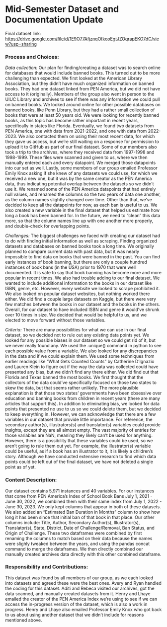 # Mid-Semester Dataset and Documentation Update
Final dataset link: https://drive.google.com/file/d/1E9O77AfjznqOfkooEgtJZOqrapEKO7dC/view?usp=sharing

### Process and Choices:
*Data collection:*
Our plan for finding/creating a dataset was to search online for databases that would include banned books. This turned out to be more challenging than expected. We first looked at the American Library Association, but they didn’t have much organized information on banned books. They had one dataset linked from PEN America, but we did not have access to it (originally). Members of the group also went in person to the UIUC Library and archives to see if there was any information we could pull on banned books. We looked around online for other possible databases on banned books, like Penn Library, but they had a rather small collection of books that were at least 50 years old. We were looking for recently banned books, as this topic has become rather important in recent years, specifically in states like Florida. Eventually, we found two datasets from PEN America, one with data from 2021-2022, and one with data from 2022-2023. We also contacted them on using their most recent data, for which they gave us access, but we’re still waiting on a response for permission to upload it to GitHub as part of our final dataset. Some of our members also took a trip to the archives, where they received data from 1997-1998 and 1998-1999. These files were scanned and given to us, where we then manually entered each and every datapoint. We merged those datapoints into our set as well. Lastly, some members of our group emailed Professor Emily Knox asking if she knew of any datasets we could use, for which we received a new one, but it was by the same creator as the PEN America data, thus indicating potential overlap between the datasets so we didn’t use it. We renamed some of the PEN America datapoints that had entirely null values, and renamed the columns so the two years of data one another, as the column names slightly changed over time. Other than that, we’ve decided to keep all the datapoints for now, as each ban is useful to us. We also created a new variable in the final dataset that helped us estimate how long a book has been banned for. In the future, we need to “clean” this data more, so that the column names line up with one another more properly, and double-check for overlapping points.

*Challenges:*
The biggest challenges we faced with creating our dataset had to do with finding initial information as well as scraping. Finding organized datasets and databases on banned books took a long time. We originally planned to compare current data with past data, but it was nearly impossible to find data on books that were banned in the past. You can find early instances of book banning, but there are only a couple hundred instances of book bans (in the USA) prior to 1970 that were well documented. It is safe to say that book banning has become more and more popular in recent times. We also had trouble adding to our final dataset. We wanted to include additional information to the books in our dataset like ISBN, genre, etc. However, every website we looked to scrape prohibited it. We also looked on popular dataset websites, but nothing worked there either. We did find a couple large datasets on Kaggle, but there were very few matches between the books in our dataset and the books in the others. Overall, for our dataset to have included ISBN and genre it would’ve shrunk over 10 times in size. We decided that would be helpful to us, and we elected to move forward without those variables. 

*Criteria:*
There are many possibilities for what we can use in our final dataset, so we decided not to rule out any existing data points yet. We looked for any possible biases in our dataset so we could get rid of it, but we never really found any. We used the .unique() command in python to see each possible value from a variable. We also looked for any discrepancies in the data and if we could explain them. We used some techniques from earlier readings like “What Gets Counted Counts” by Catherine D’Ignazio and Lauren Klein to figure out if the way the data was collected could have presented any bias, but we didn’t find any there either. We did find out that Florida and Texas banned the most books. We first thought that the collectors of the data could’ve specifically focused on those two states to skew the data, but that seems rather unlikely. The more plausible explanation is that those two states’ governments have been obsessive over education and banning books from children in recent years (there are many articles that support this). In addition to eliminating bias, we looked for data points that presented no use to us so we could delete them, but we decided to keep everything in. However, we can acknowledge that there are a few variables in our dataset that provide little importance. For reference, the secondary author(s), illustrators(s) and translator(s) variables could provide insights, except they are all almost empty. The vast majority of entries for those variables are NaN, meaning they likely can’t be used for anything. However, there is a possibility that these variables could be used, so we aren’t going to rule them out yet. For example, the illustrator(s) variable could be useful, as if a book has an illustrator to it, it is likely a children’s story. Although we have conducted extensive research to find which data points could be left out of the final dataset, we have not deleted a single point as of yet.


### Content Description:
Our dataset contains 5,971 instances and 40 variables. For our instances that come from PEN America’s Index of School Book Bans July 1, 2021 - June 30, 2022, we combined them with their same index from July 1, 2022 - June 30, 2023. We only kept columns that appear in both of these datasets. We also added an “Estimated Ban Duration in Months” column to show how long it has been since that initial ban of that book in that place. Our other columns include: Title, Author, Secondary Author(s), Illustrator(s), Translator(s), State, District, Date of Challenge/Removal, Ban Status, and Origin of Challenge. These two dataframes were combined by first renaming the columns to match based on their data because the names were slighly tweaked between the years, and using the pandas concat command to merge the dataframes. We then directly combined our manually created archives data directly with this other combined dataframe. 


### Responsibility and Contributions:
This dataset was found by all members of our group, as we each looked into datasets and agreed these were the best ones. Avery and Ryan handled the coding for this dataset. Aditi and Rebeca visited our archives, got the data scanned, and manually created datasets from it. Henry and Lhaye emailed the creator of the PEN America Index we’re using to see if we can access the in-progress version of the dataset, which is also a work in progress. Henry and Lhaye also emailed Professor Emily Knox who got back to us about using another dataset that we didn’t include for reasons mentioned above. 
